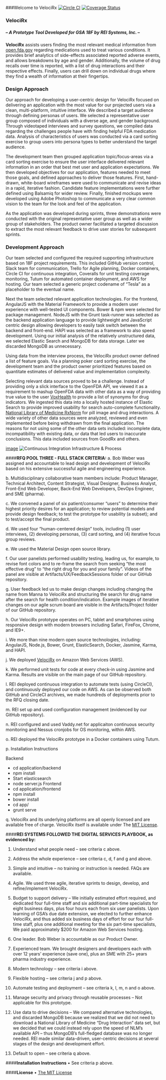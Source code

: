 
###Welcome to VelociRx
[![Circle CI](https://circleci.com/gh/REI-Systems/tesla/tree/develop.svg?style=svg&circle-token=ca8740acccdd84614021be6f9e709c7f2bdd34aa)](https://circleci.com/gh/REI-Systems/tesla/tree/develop) [![Coverage Status](https://coveralls.io/repos/REI-Systems/tesla/badge.svg?branch=develop&t=X87JNV)](https://coveralls.io/r/REI-Systems/tesla)

### VelociRx

##### ***– A Prototype Tool Developed for GSA 18F by REI Systems, Inc. –***

**VelociRx** assists users finding the most relevant medical information from [open.fda.gov](http://open.fda.gov) regarding medications used to treat various conditions. It provides brief analytics of side-effects associated reported adverse events, and allows breakdowns by age and gender. Additionally, the volume of drug recalls over time is reported, with a list of drug interactions and their respective effects. Finally, users can drill down on individual drugs where they find a wealth of information at their fingertips.

### Design Approach

Our approach for developing a user-centric design for VelociRx focused on delivering an application with the most value for our projected users via a clean, multi-platform, intuitive interface.  We described a target audience through defining personas of users.  We selected a representative user group composed of individuals with a diverse age, and gender background. Through videotaped interviews and survey questions, we compiled data regarding the challenges people have with finding helpful FDA medication data. Analysis of characteristics of users was conducted via a card sorting exercise to group users into persona types to better understand the target audience.

The development team then grouped application topic/focus-areas via a card sorting exercise to ensure the user interface delivered relevant information in an order that best met user and application expectations.
We then developed objectives for our application, features needed to meet those goals, and defined approaches to deliver those features.  First, hand-drawn, white-board wireframes were used to communicate and revise ideas in a rapid, iterative fashion.  Candidate feature implementations were further defined using Balsamiq for wider review.  Finally, finished mockups were developed using Adobe Photoshop to communicate a very clear common vision to the team for the look and feel of the application.

As the application was developed during sprints, three demonstrations were conducted with the original representative user group as well as a wider group of stakeholders. The product owner facilitated a targeted discussion to extract the most relevant feedback to drive user stories for subsequent sprints. 


### Development Approach
Our team selected and configured the required supporting infrastructure based on 18F project requirements.  This included GitHub version control, Slack team for communication, Trello for Agile planning, Docker containers, Circle CI for continuous integration, Coveralls for unit testing coverage monitoring, Tutum for automated container deployment, and AWS for hosting.  Our team selected a generic project codename of “Tesla” as a placeholder to the eventual name.

Next the team selected relevant application technologies. For the frontend, AngularJS with the Material Framework to provide a modern user experience with well-tested UI components.  Bower & npm were selected for package management. NodeJS with the Grunt task-runner was selected as the backend application language to provide lightweight and JavaScript centric design allowing developers to easily task switch between the backend and front-end. HAPI was selected as a framework to also speed development. Using our initial analysis of the relatively unstructured data, we selected Elastic Search and MongoDB for data storage. Later we discarded MongoDB as unnecessary.

Using data from the interview process, the VelociRx product owner defined a list of feature goals. Via a planning poker card sorting exercise, the development team and the product owner prioritized features based on quantitate estimates of delivered value and implementation complexity.

Selecting relevant data sources proved to be a challenge. Instead of providing only a slick interface to the OpenFDA API, we viewed it as a requirement to mashup OpenFDA data with other data as a way of providing true value to the user
[VoxHealth](http://voxhealth.org) to provide a list of synonyms for drug indicators.  We ingested this data into a locally hosted instance of Elastic Search to provide improved usability for search auto-complete functionality. [National Library of Medicine RxNorm](http://www.nlm.nih.gov/research/umls/rxnorm) for pill image and drug interactions. A wide variety of other data sources were analyzed, reviewed and even implemented before being withdrawn from the final application. The reasons for not using some of the other data sets included: incomplete data, incompatibility with existing data, or data that led users to inaccurate conclusions.  This data included sources from GoodRx and others.

[image](https://raw.githubusercontent.com/REI-Systems/tesla/develop/artifacts/architecture/velocirx-ci-infrastructure.jpg?token=AHvNPly4ZoIXNLy0Hs-m9LunN2wjPgGmks5VpF-pwA%3D%3D)
![Continuous Integration Infrastructure & Process](https://github.com/REI-Systems/tesla/blob/develop/artifacts/architecture/velocirx-ci-infrastructure-icon.jpg "Continuous Integration Infrastructure & Process")


####**RFQ POOL THREE - FULL STACK CRITERIA:**
 a. Bob Weber was assigned and accountable to lead design and development of VelociRx based on his extensive successful agile and engineering experience.
 
 b. Multidisciplinary collaborative team members include: Product Manager, Technical Architect, Content Strategist, Visual Designer, Business Analyst, Front-End Web Developer, Back-End Web Developers, DevOps Engineer, and SME (pharma).
 
 c. We convened a panel of six patient/consumer “users” to determine their highest priority desires for an application; to review potential models and provide design feedback; to test the prototype for usability (a subset); and to test/accept the final product.

 d. We used four “human-centered design” tools, including (1) user interviews, (2) developing personas, (3) card sorting, and (4) iterative focus group reviews.
 
 e. We used the Material Design open source library.
 
 f. Our user panelists performed usability testing, leading us, for example, to revise font colors and to re-frame the search from seeking “the most effective drug” to “the right drug for you and your family”. Videos of the panel are visible at Artifacts/UX/FeedbackSessions folder of our GitHub repository.
 
 g. User feedback led us to make design changes including changing the name from Manna to VelociRx and structuring the search for drug name after the search for health condition/indication. Example images of iterative changes on our agile scrum board are visible in the Artifacts/Project folder of our GitHub repository.
 
 h. Our VelociRx prototype operates on PC, tablet and smartphones using responsive design with modern browsers including Safari, FireFox, Chrome, and IE9+.
 
 i. We more than nine modern open source technologies, including: AngularJS, Node.js, Bower, Grunt, ElasticSearch, Docker, Jasmine, Karma, and HAPI.
 
 j. We deployed [VelociRx](https://VelociRx.reisys.com) on Amazon Web Services (AWS). 
 
 k. We performed unit tests for code at every check-in using Jasmine and Karma. Results are visible on the main page of our GitHub repository.
 
 l. REI deployed continuous integration to automate tests (using CircleCI), and continuously deployed our code on AWS. As can be observed both GitHub and CircleCI archives, we made hundreds of deployments prior to the RFQ closing date.
 
 m. REI set up and used configuration management (evidenced by our GitHub repository).
 
 n. REI configured and used Vaddy.net for applicaiton continuous security monitoring and Nessus cronjobs for OS monitoring, within AWS.
 
 o. REI deployed the VelociRx prototype in a Docker containers using Tutum.
 
 p. Installation Instructions

Backend
- cd application/backend
- npm install
- Start elasticsearch
- node server.js
Frontend
- cd application/frontend
- npm install
- bower install
- cd app/
- grunt serve

 q. VelociRx and its underlying platforms are all openly licensed and are available free of charge. VelociRx itself is available under The [MIT License](http://opensource.org/licenses/MIT).
 
####**REI SYSTEMS FOLLOWED THE DIGITAL SERVICES PLAYBOOK, as evidenced by:**
1.	Understand what people need – see criteria c above.

2.	Address the whole experience – see criteria c, d, f and g and above.

3.	Simple and intuitive – no training or instruction is needed. FAQs are available.

4.	Agile. We used three agile, iterative sprints to design, develop, and refine/implement VelociRx.

5.	Budget to support delivery – We initially estimated effort required, and dedicated four full-time staff and six additional part-time specialists for eight business days, plus four hours each from six user panelists. Upon learning of GSA’s due date extension, we elected to further enhance VelociRx, and thus added six business days of effort for our four full-time staff, plus one additional meeting for the six part-time specialists, We paid approximately $200 for Amazon Web Services hosting.

6.	One leader. Bob Weber is accountable as our Product Owner.

7.	Experienced team. We brought designers and developers each with over 12 years’ experience (save one), plus an SME with 25+ years pharma industry experience.

8.	Modern technology – see criteria i above.

9.	Flexible hosting – see criteria j and p above.

10.	Automate testing and deployment – see criteria k, l, m, n and o above.

11.	Manage security and privacy through reusable processes – Not applicable for this prototype.

12.	Use data to drive decisions – We compared alternative technologies, and discarded MongoDB because we realized that we did not need to download a National Library of Medicine “Drug Interaction” data set, but we decided that we could instead rely upon the speed of NLM’s available API – thus MongoDB’s full-fledged database was no longer needed. REI made similar data-driven, user-centric decisions at several stages of the design and development effort.

13.	Default to open – see criteria q above.

####**Installation Instructions**
•	See criteria p above.

####**License**
•	[The MIT License](http://opensource.org/licenses/MIT)
